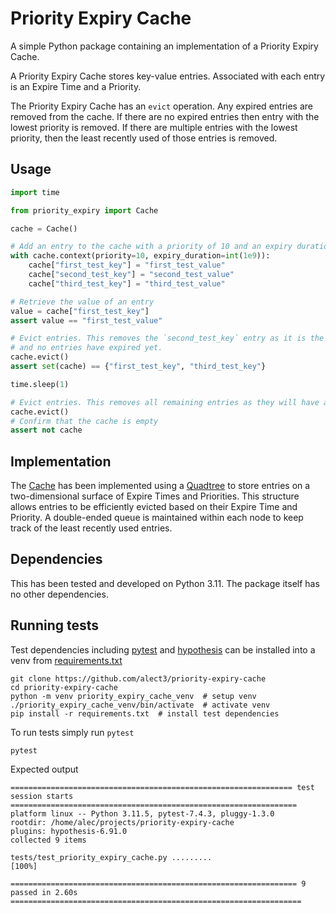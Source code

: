 # Priority Expiry Cache

A simple Python package containing an implementation of a Priority Expiry Cache.

A Priority Expiry Cache stores key-value entries. Associated with each entry is an Expire Time and a Priority. 

The Priority Expiry Cache has an `evict` operation. Any expired entries are removed from the cache. If there are no
expired entries then entry with the lowest priority is removed. If there are multiple entries with the lowest priority, 
then the least recently used of those entries is removed.

## Usage
```python
import time

from priority_expiry import Cache

cache = Cache()

# Add an entry to the cache with a priority of 10 and an expiry duration of one second
with cache.context(priority=10, expiry_duration=int(1e9)):
    cache["first_test_key"] = "first_test_value"
    cache["second_test_key"] = "second_test_value"
    cache["third_test_key"] = "third_test_value"

# Retrieve the value of an entry
value = cache["first_test_key"]
assert value == "first_test_value"

# Evict entries. This removes the `second_test_key` entry as it is the least recently used 
# and no entries have expired yet.
cache.evict()
assert set(cache) == {"first_test_key", "third_test_key"}

time.sleep(1)

# Evict entries. This removes all remaining entries as they will have all expired.
cache.evict()
# Confirm that the cache is empty
assert not cache  
```

## Implementation
The [Cache](priority_expiry/mappings.py) has been implemented using a [Quadtree](priority_expiry/data_structures.py) to
store entries on a two-dimensional surface of Expire Times and Priorities. This structure allows entries to be 
efficiently evicted based on their Expire Time and Priority. A double-ended queue is maintained within each node to 
keep track of the least recently used entries.

## Dependencies
This has been tested and developed on Python 3.11. The package itself has no other dependencies.

## Running tests
Test dependencies including [pytest](https://docs.pytest.org) and [hypothesis](https://hypothesis.readthedocs.io) can
be installed into a venv from [requirements.txt](requirements.txt)
```shell
git clone https://github.com/alect3/priority-expiry-cache
cd priority-expiry-cache
python -m venv priority_expiry_cache_venv  # setup venv
./priority_expiry_cache_venv/bin/activate  # activate venv
pip install -r requirements.txt  # install test dependencies
```
To run tests simply run `pytest`
```shell
pytest
```
Expected output
```text
=============================================================== test session starts ================================================================
platform linux -- Python 3.11.5, pytest-7.4.3, pluggy-1.3.0
rootdir: /home/alec/projects/priority-expiry-cache
plugins: hypothesis-6.91.0
collected 9 items                                                                                                                                  

tests/test_priority_expiry_cache.py .........                                                                                                [100%]

================================================================ 9 passed in 2.60s =================================================================
```